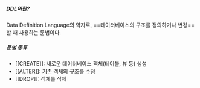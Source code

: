 ##### DDL이란?
Data Definition Language의 약자로, ==데이터베이스의 구조를 정의하거나 변경==할 때 사용하는 문법이다.

##### 문법 종류
- [[CREATE]]: 새로운 데이터베이스 객체(테이블, 뷰 등) 생성
- [[ALTER]]: 기존 객체의 구조를 수정
- [[DROP]]: 객체를 삭제